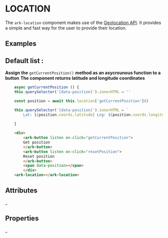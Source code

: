 LOCATION
========

The ``ark-location`` component makes use of the [Geolocation API](https://developer.mozilla.org/es/docs/WebAPI/Using_geolocation). It provides a simple and fast way for the user to provide their location.


Examples
--------

Default list :
--------------

**Assign the** ``getCurrentPosition()`` **method as an asycrounous function to a button**
**The component returns latitude and longitude coordinates**

```javascript
    async getCurrentPosition () {
    this.querySelector('[data-position]').innerHTML = ''

    const position = await this.location['getCurrentPosition']()

    this.querySelector('[data-position]').innerHTML = `
        Lat: ${position.coords.latitude} Lng: ${position.coords.longitude}
        `
    }
```

``` html
    <div>
        <ark-button listen on-click="getCurrentPosition">
        Get position
        </ark-button>
        <ark-button listen on-click="resetPosition">
        Reset position
        </ark-button>
        <span data-position></span>
        </div>
    <ark-location></ark-location>
```


Attributes
----------

_


Properties
----------

_
